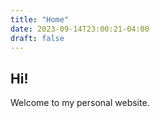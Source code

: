 ```yaml
---
title: "Home"
date: 2023-09-14T23:00:21-04:00
draft: false
---
```


## Hi!
Welcome to my personal website.

